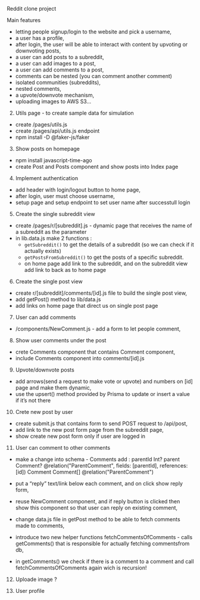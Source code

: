 Reddit clone project

Main features

- letting people signup/login to the website and pick a username,
- a user has a profile,
- after login, the user will be able to interact with content by upvoting or downvoting posts,
- a user can add posts to a subreddit,
- a user can add images to a post,
- a user can add comments to a post,
- comments can be nested (you can comment another comment)
- isolated communities (subreddits),
- nested comments,
- a upvote/downvote mechanism,
- uploading images to AWS S3...

2. Utils page - to create sample data for simulation

- create /pages/utils.js
- create /pages/api/utils.js endpoint
- npm install -D @faker-js/faker

3. Show posts on homepage

- npm install javascript-time-ago
- create Post and Posts component and show posts into Index page

4. Implement authentication

- add header with login/logout button to home page,
- after login, user must choose username,
- setup page and setup endpoint to set user name after successtull login

5. Create the single subreddit view

- create /pages/r/[subreddit].js - dynamic page that receives the name of a subreddit as the parameter
- in lib.data.js make 2 functions :
  - `getSubreddit()` to get the details of a subreddit (so we can check if it actually exists)
  - `getPostsFromSubreddit()` to get the posts of a specific subreddit.
  - on home page add link to the subreddit, and on the subreddit view add link to back as to home page

6. Create the single post view

- create r/[subreddit]/comments/[id].js file to build the single post view,
- add getPost() method to lib/data.js
- add links on home page that direct us on single post page

7. User can add comments

- /components/NewComment.js - add a form to let people comment,

8. Show user comments under the post

- crete Comments component that contains Comment component,
- include Comments component into comments/[id].js

9. Upvote/downvote posts

- add arrows(send a request to make vote or upvote) and numbers on [id] page and make them dynamic,
- use the upsert() method provided by Prisma to update or insert a value if it’s not there

10. Crete new post by user

- create submit.js that contains form to send POST request to /api/post,
- add link to the new post form page from the subreddit page,
- show create new post form only if user are logged in

11. User can comment to other comments

- make a change into schema - Comments add :
  parentId Int?
  parent Comment? @relation("ParentComment", fields: [parentId], references: [id])
  Comment Comment[] @relation("ParentComment")

- put a “reply” text/link below each comment, and on click show reply form,
- reuse NewComment component, and if reply button is clicked then show this component
  so that user can reply on existing comment,
- change data.js file in getPost method to be able to fetch comments made to comments,
- introduce two new helper functions fetchCommentsOfComments - calls getComments() that is responsible for actually fetching commentsfrom db,
- in getComments() we check if there is a comment to a comment and call fetchCommentsOfComments again wich is recursion!

12. Uploade image ?

13. User profile
